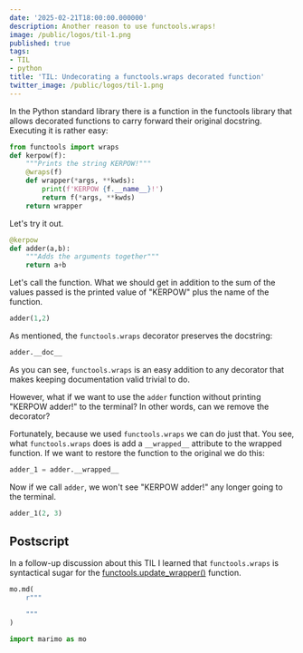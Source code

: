 ```yaml
---
date: '2025-02-21T18:00:00.000000'
description: Another reason to use functools.wraps!
image: /public/logos/til-1.png
published: true
tags:
- TIL
- python
title: 'TIL: Undecorating a functools.wraps decorated function'
twitter_image: /public/logos/til-1.png
---
```

<!---->
In the Python standard library there is a function in the functools library that allows decorated functions to carry forward their original docstring. Executing it is rather easy:

```python {.marimo}
from functools import wraps
def kerpow(f):
    """Prints the string KERPOW!"""
    @wraps(f)
    def wrapper(*args, **kwds):
        print(f'KERPOW {f.__name__}!')
        return f(*args, **kwds)
    return wrapper
```

Let's try it out.

```python {.marimo}
@kerpow
def adder(a,b):
    """Adds the arguments together"""
    return a+b
```

Let's call the function. What we should get in addition to the sum of the values passed is the printed value of "KERPOW" plus the name of the function.

```python {.marimo}
adder(1,2)
```

As mentioned, the `functools.wraps` decorator preserves the docstring:

```python {.marimo}
adder.__doc__
```

As you can see, `functools.wraps` is an easy addition to any decorator that makes keeping documentation valid trivial to do.
<!---->
However, what if we want to use the `adder` function without printing "KERPOW adder!" to the terminal? In other words, can we remove the decorator?

Fortunately, because we used `functools.wraps` we can do just that. You see, what `functools.wraps` does is add a `__wrapped__` attribute to the wrapped function. If we want to restore the function to the original we do this:

```python {.marimo}
adder_1 = adder.__wrapped__
```

Now if we call `adder`, we won't see "KERPOW adder!" any longer going to the terminal.

```python {.marimo}
adder_1(2, 3)
```

## Postscript
<!---->
In a follow-up discussion about this TIL I learned that `functools.wraps` is syntactical sugar for the [functools.update_wrapper()](https://docs.python.org/3/library/functools.html#functools.update_wrapper) function.

```python {.marimo hide_code="true"}
mo.md(
    r"""

    """
)
```

```python {.marimo}
import marimo as mo
```